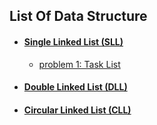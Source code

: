 ## List Of Data Structure
- #### [Single Linked List (SLL)](SingleLinkedList/)
  - [problem 1: Task List](SingleLinkedList/Problem)
- #### [Double Linked List (DLL)](DoubleLinkedList/)
- #### [Circular Linked List (CLL)](CircularLinkedList/)

